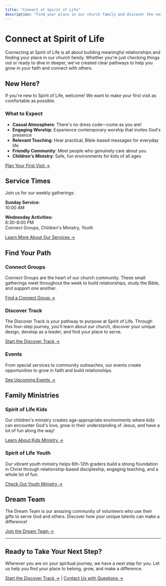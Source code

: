 ```yaml
---
title: "Connect at Spirit of Life"
description: "Find your place in our church family and discover the next steps on your spiritual journey."
---
```


# Connect at Spirit of Life

Connecting at Spirit of Life is all about building meaningful relationships and finding your place in our church family. Whether you're just checking things out or ready to dive in deeper, we've created clear pathways to help you grow in your faith and connect with others.

## New Here?

If you're new to Spirit of Life, welcome! We want to make your first visit as comfortable as possible.

### What to Expect

- **Casual Atmosphere**: There's no dress code—come as you are!
- **Engaging Worship**: Experience contemporary worship that invites God's presence
- **Relevant Teaching**: Hear practical, Bible-based messages for everyday life
- **Friendly Community**: Meet people who genuinely care about you
- **Children's Ministry**: Safe, fun environments for kids of all ages

[Plan Your First Visit →](/connect/new)

## Service Times

Join us for our weekly gatherings:

**Sunday Service:**  
10:00 AM

**Wednesday Activities:**  
6:30-8:00 PM  
Connect Groups, Children's Ministry, Youth

[Learn More About Our Services →](/connect/services)

## Find Your Path

### Connect Groups

Connect Groups are the heart of our church community. These small gatherings meet throughout the week to build relationships, study the Bible, and support one another.

[Find a Connect Group →](/connect/groups)

### Discover Track

The Discover Track is your pathway to purpose at Spirit of Life. Through this four-step journey, you'll learn about our church, discover your unique design, develop as a leader, and find your place to serve.

[Start the Discover Track →](/connect/discover)

### Events

From special services to community outreaches, our events create opportunities to grow in faith and build relationships.

[See Upcoming Events →](/connect/events)

## Family Ministries

### Spirit of Life Kids

Our children's ministry creates age-appropriate environments where kids can encounter God's love, grow in their understanding of Jesus, and have a lot of fun along the way!

[Learn About Kids Ministry →](/connect/kids)

### Spirit of Life Youth

Our vibrant youth ministry helps 6th-12th graders build a strong foundation in Christ through relationship-based discipleship, engaging teaching, and a whole lot of fun.

[Check Out Youth Ministry →](/connect/youth)

## Dream Team

The Dream Team is our amazing community of volunteers who use their gifts to serve God and others. Discover how your unique talents can make a difference!

[Join the Dream Team →](/connect/dream-team)

---

## Ready to Take Your Next Step?

Wherever you are on your spiritual journey, we have a next step for you. Let us help you find your place to belong, grow, and make a difference.

[Start the Discover Track →](/connect/discover) | [Contact Us with Questions →](/contact) 